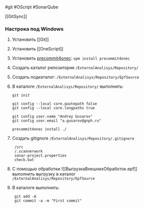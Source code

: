 
#git #OScript #SonarQube 

 [[GitSync]]

### Настрока под Windows

1.	Установить [[Git]]
2.	Установить [[OneScript]]
3.	Установить [precommit4onec](https://github.com/bia-technologies/precommit4onec): `opm install precommit4onec`
1.	Создать каталог репозитория `/ExternalAnalisys/Repository/`
2.	Создать подкаталог: `/ExternalAnalisys/Repository/EpfSource`
3.	В каталоге `/ExternalAnalisys/Repository/` выполнить:

		git init

		git config --local core.quotepath false
		git config --local core.longpaths true

		git config user.name "Andrey Gusarov"
		git config user.email "a.gusarov@gnph.ru"

		precommit4onec install ./


6. Создать gitignore `/ExternalAnalisys/Repository/.gitignore`

		/src
		/.scannerwork
		sonar-project.properties
		check.bat

7. C помощью обработки ![[ВыгрузкаВнешнихОбработок.epf]] выполнить выгрузку в каталог `/ExternalAnalisys/Repository/EpfSource`
8. В каталоге выполнить:

		git add -A
		git commit -a -m "First commit"

